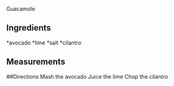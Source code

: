 Guacamole
## Ingredients
*avocado
*lime
*salt
*cilantro
## Measurements
##Directions
Mash the avocado
Juice the lime
Chop the cilantro


